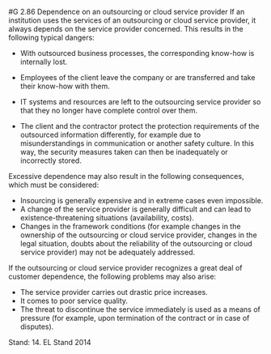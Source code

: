 #G 2.86 Dependence on an outsourcing or cloud service provider
If an institution uses the services of an outsourcing or cloud service provider, it always depends on the service provider concerned. This results in the following typical dangers:

* With outsourced business processes, the corresponding know-how is internally lost.
* Employees of the client leave the company or are transferred and take their know-how with them.


* IT systems and resources are left to the outsourcing service provider so that they no longer have complete control over them.
* The client and the contractor protect the protection requirements of the outsourced information differently, for example due to misunderstandings in communication or another safety culture. In this way, the security measures taken can then be inadequately or incorrectly stored.


Excessive dependence may also result in the following consequences, which must be considered:

* Insourcing is generally expensive and in extreme cases even impossible.
* A change of the service provider is generally difficult and can lead to existence-threatening situations (availability, costs).
* Changes in the framework conditions (for example changes in the ownership of the outsourcing or cloud service provider, changes in the legal situation, doubts about the reliability of the outsourcing or cloud service provider) may not be adequately addressed.


If the outsourcing or cloud service provider recognizes a great deal of customer dependence, the following problems may also arise:

* The service provider carries out drastic price increases.
* It comes to poor service quality.
* The threat to discontinue the service immediately is used as a means of pressure (for example, upon termination of the contract or in case of disputes).


Stand: 14. EL Stand 2014




